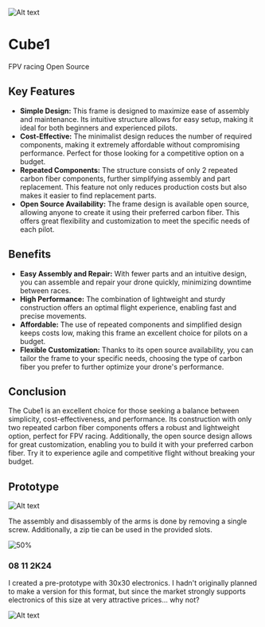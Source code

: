 ![Alt text](https://github.com/Trauma-d/Cube1/blob/main/Cube1_Pic1.png)

# Cube1
FPV racing Open Source

## Key Features

- **Simple Design:** This frame is designed to maximize ease of assembly and maintenance. Its intuitive structure allows for easy setup, making it ideal for both beginners and experienced pilots.
- **Cost-Effective:** The minimalist design reduces the number of required components, making it extremely affordable without compromising performance. Perfect for those looking for a competitive option on a budget.
- **Repeated Components:** The structure consists of only 2 repeated carbon fiber components, further simplifying assembly and part replacement. This feature not only reduces production costs but also makes it easier to find replacement parts.
- **Open Source Availability:** The frame design is available open source, allowing anyone to create it using their preferred carbon fiber. This offers great flexibility and customization to meet the specific needs of each pilot.

## Benefits

- **Easy Assembly and Repair:** With fewer parts and an intuitive design, you can assemble and repair your drone quickly, minimizing downtime between races.
- **High Performance:** The combination of lightweight and sturdy construction offers an optimal flight experience, enabling fast and precise movements.
- **Affordable:** The use of repeated components and simplified design keeps costs low, making this frame an excellent choice for pilots on a budget.
- **Flexible Customization:** Thanks to its open source availability, you can tailor the frame to your specific needs, choosing the type of carbon fiber you prefer to further optimize your drone's performance.

## Conclusion

The Cube1 is an excellent choice for those seeking a balance between simplicity, cost-effectiveness, and performance. Its construction with only two repeated carbon fiber components offers a robust and lightweight option, perfect for FPV racing. Additionally, the open source design allows for great customization, enabling you to build it with your preferred carbon fiber. Try it to experience agile and competitive flight without breaking your budget.

## Prototype
![Alt text](https://github.com/Trauma-d/Cube1/blob/main/Cube1_Gif1.gif)

The assembly and disassembly of the arms is done by removing a single screw. Additionally, a zip tie can be used in the provided slots.

<img src="https://github.com/Trauma-d/Cube1/blob/main/Cube1_Pic3.png" alt=50% >

### 08 11 2K24
I created a pre-prototype with 30x30 electronics. I hadn't originally planned to make a version for this format, but since the market strongly supports electronics of this size at very attractive prices... why not?

![Alt text](https://github.com/Trauma-d/Cube1/blob/main/Cube1_Pic4.jpg)
